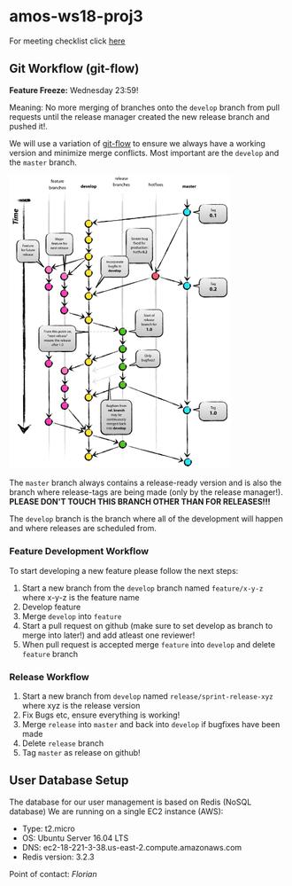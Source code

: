 # amos-ws18-proj3

For meeting checklist click [here](https://github.com/Astarch/amos-ws18-proj3/blob/develop/MEETINGS_CHECKLIST.md)

## Git Workflow (git-flow)

**Feature Freeze:** Wednesday 23:59!

Meaning: No more merging of branches onto the `develop` branch from pull requests until the release manager created the new release branch and pushed it!.

We will use a variation of [git-flow](http://nvie.com/posts/a-successful-git-branching-model/) to ensure we always have a working version and minimize merge conflicts. Most important are the `develop` and the `master` branch. 

<img src="https://github.com/Astarch/amos-ws18-proj3/blob/master/git-flow.png" width="400">

The `master` branch always contains a release-ready version and is also the branch where release-tags are being made (only by the release manager!). **PLEASE DON'T TOUCH THIS BRANCH OTHER THAN FOR RELEASES!!!** 

The `develop` branch is the branch where all of the development will happen and where releases are scheduled from.

### Feature Development Workflow
To start developing a new feature please follow the next steps:
1. Start a new branch from the `develop` branch named `feature/x-y-z` where x-y-z is the feature name
2. Develop feature 
3. Merge `develop` into `feature`
4. Start a pull request on github (make sure to set develop as branch to merge into later!) and add atleast one reviewer!
5. When pull request is accepted merge `feature` into `develop` and delete `feature` branch


### Release Workflow
1. Start a new branch from `develop` named `release/sprint-release-xyz` where xyz is the release version
2. Fix Bugs etc, ensure everything is working!
3. Merge `release` into `master` and back into `develop` if bugfixes have been made
4. Delete `release` branch
5. Tag `master` as release on github! 


## User Database Setup
The database for our user management is based on Redis (NoSQL database)
We are running on a single EC2 instance (AWS):

- Type: t2.micro
- OS: Ubuntu Server 16.04 LTS
- DNS: ec2-18-221-3-38.us-east-2.compute.amazonaws.com
- Redis version: 3.2.3

Point of contact: *Florian*






